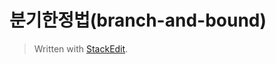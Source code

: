 # 분기한정법(branch-and-bound)


> Written with [StackEdit](https://stackedit.io/).
<!--stackedit_data:
eyJoaXN0b3J5IjpbLTUzMzU0NTgxNV19
-->
